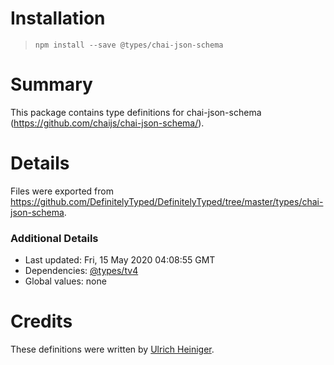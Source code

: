# Installation
> `npm install --save @types/chai-json-schema`

# Summary
This package contains type definitions for chai-json-schema (https://github.com/chaijs/chai-json-schema/).

# Details
Files were exported from https://github.com/DefinitelyTyped/DefinitelyTyped/tree/master/types/chai-json-schema.

### Additional Details
 * Last updated: Fri, 15 May 2020 04:08:55 GMT
 * Dependencies: [@types/tv4](https://npmjs.com/package/@types/tv4)
 * Global values: none

# Credits
These definitions were written by [Ulrich Heiniger](https://github.com/ulrichheiniger).
